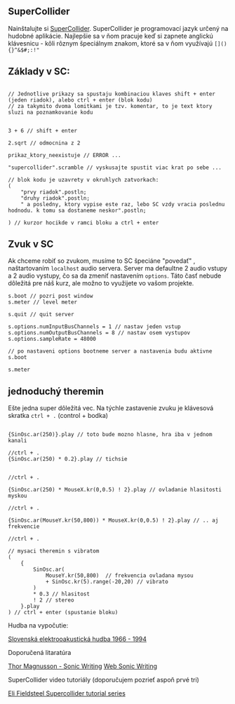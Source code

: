 


SuperCollider
-------------

Nainštalujte si [SuperCollider](https://supercollider.github.io). SuperCollider je programovací jazyk určený na hudobné aplikácie.
Najlepšie sa v ňom pracuje keď si zapnete anglickú klávesnicu - kôli rôznym špeciálnym znakom, ktoré sa v ňom využívajú ```[](){}^&$#;:!"```



Základy v SC:
------------

```supercollider

// Jednotlive prikazy sa spustaju kombinaciou klaves shift + enter (jeden riadok), alebo ctrl + enter (blok kodu)
// za takymito dvoma lomitkami je tzv. komentar, to je text ktory sluzi na poznamkovanie kodu


3 + 6 // shift + enter

2.sqrt // odmocnina z 2

prikaz_ktory_neexistuje // ERROR ...

"supercollider".scramble // vyskusajte spustit viac krat po sebe ...

// blok kodu je uzavrety v okruhlych zatvorkach:
(
	"prvy riadok".postln;
	"druhy riadok".postln;
	" a posledny, ktory vypise este raz, lebo SC vzdy vracia poslednu hodnodu. k tomu sa dostaneme neskor".postln;

) // kurzor hocikde v ramci bloku a ctrl + enter
```


Zvuk v SC
---------

Ak chceme robiť so zvukom, musíme to SC špeciáne "povedať" , naštartovaním ```localhost``` audio servera.
Server ma defaultne 2 audio vstupy a 2 audio vystupy, čo sa da zmeniť nastavením ```options```. Táto časť nebude dôležitá pre náš kurz, ale možno to využijete vo vašom projekte.

```supercollider
s.boot // pozri post window
s.meter // level meter

s.quit // quit server

s.options.numInputBusChannels = 1 // nastav jeden vstup
s.options.numOutputBusChannels = 8 // nastav osem vystupov
s.options.sampleRate = 48000

// po nastaveni options bootneme server a nastavenia budu aktivne
s.boot

s.meter

```

jednoduchý theremin
-------------------

Ešte jedna super dôležitá vec. Na týchle zastavenie zvuku je klávesová skratka ```ctrl + .``` (control + bodka)

```supercollider

{SinOsc.ar(250)}.play // toto bude mozno hlasne, hra iba v jednom kanali

//ctrl + . 
{SinOsc.ar(250) * 0.2}.play // tichsie


//ctrl + . 

{SinOsc.ar(250) * MouseX.kr(0,0.5) ! 2}.play // ovladanie hlasitosti myskou

//ctrl + . 

{SinOsc.ar(MouseY.kr(50,800)) * MouseX.kr(0,0.5) ! 2}.play // .. aj frekvencie

//ctrl + . 

// mysaci theremin s vibratom
(
	{
		SinOsc.ar(
			MouseY.kr(50,800)  // frekvencia ovladana mysou
			+ SinOsc.kr(5).range(-20,20) // vibrato
		)
		* 0.3 // hlasitost
		! 2 // stereo
	}.play
) // ctrl + enter (spustanie bloku)

```


Hudba na vypočutie:

[Slovenská elektrooakustická hudba 1966 - 1994](https://monoskop.org/CECM/Anthology_of_Slovak_Electroacoustic_Music)


Doporučená litaratúra

[Thor Magnusson - Sonic Writing](https://www.bloomsbury.com/us/sonic-writing-9781501313868/)
[Web Sonic Writing](http://www.sonicwriting.org/)

SuperCollider video tutoriály (doporučujem pozrieť aspoň prvé tri)

[Eli Fieldsteel Supercollider tutorial series](https://www.youtube.com/watch?v=yRzsOOiJ_p4&list=PLPYzvS8A_rTaNDweXe6PX4CXSGq4iEWYC)

